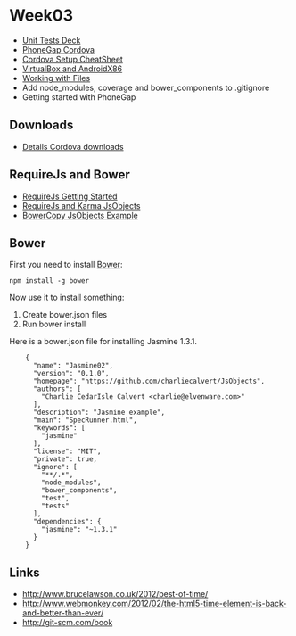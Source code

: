 Week03
======

- [Unit Tests Deck](http://bit.ly/1dTjs8h)
- [PhoneGap Cordova](http://www.elvenware.com/charlie/development/android/PhoneGap.html)
- [Cordova Setup CheatSheet](http://localhost:33222/charlie/development/android/PhoneGap.html#the-phonegapcordova-setup-cheat-sheet)
- [VirtualBox and AndroidX86](http://www.elvenware.com/charlie/development/android/Androidx86.shtml)
- [Working with Files](http://bit.ly/1jzIpHU)
- Add node_modules, coverage and bower_components to .gitignore
- Getting started with PhoneGap

Downloads
---------

- [Details Cordova downloads](http://localhost:33222/charlie/development/android/PhoneGap.html#setupPhoneGap)


RequireJs and Bower
-------------------

- [RequireJs Getting Started](https://github.com/charliecalvert/JsObjects/tree/master/JavaScript/Design/RequireJs01)
- [RequireJs and Karma JsObjects](https://github.com/charliecalvert/JsObjects/tree/master/JavaScript/UnitTests/Jasmine02)
- [BowerCopy JsObjects Example](https://github.com/charliecalvert/JsObjects/tree/master/JavaScript/UnitTests/Jasmine05)

Bower
------

First you need to install [Bower](http://bower.io/):

	npm install -g bower
	
Now use it to install something:

1. Create bower.json files
2. Run bower install

Here is a bower.json file for installing Jasmine 1.3.1.

```
	{
	  "name": "Jasmine02",
	  "version": "0.1.0",
	  "homepage": "https://github.com/charliecalvert/JsObjects",
	  "authors": [
		"Charlie CedarIsle Calvert <charlie@elvenware.com>"
	  ],
	  "description": "Jasmine example",
	  "main": "SpecRunner.html",
	  "keywords": [
		"jasmine"
	  ],
	  "license": "MIT",
	  "private": true,
	  "ignore": [
		"**/.*",
		"node_modules",
		"bower_components",
		"test",
		"tests"    
	  ],
	  "dependencies": {
		"jasmine": "~1.3.1"
	  }
	}
```

Links
-----

-   <http://www.brucelawson.co.uk/2012/best-of-time/>
-   <http://www.webmonkey.com/2012/02/the-html5-time-element-is-back-and-better-than-ever/>
-   <http://git-scm.com/book>
